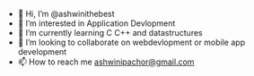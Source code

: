 - 👋 Hi, I’m @ashwinithebest
- 👀 I’m interested in Application Devlopment
- 🌱 I’m currently learning C C++ and datastructures
- 💞️ I’m looking to collaborate on webdevlopment or mobile app development
- 📫 How to reach me ashwinipachor@gmail.com

<!---
ashwinithebest/ashwinithebest is a ✨ special ✨ repository because its `README.md` (this file) appears on your GitHub profile.
You can click the Preview link to take a look at your changes.
--->
